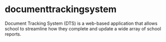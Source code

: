 # documenttrackingsystem
Document Tracking System (DTS) is a web-based application that allows school to streamline how they complete and update a wide array of school reports.
